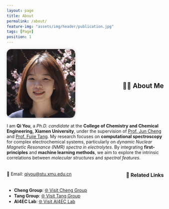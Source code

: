 ```yaml
---
layout: page
title: About
permalink: /about/
feature-img: "assets/img/header/publication.jpg"
tags: [Page]
position: 1
---
```


<div style="display: flex; align-items: center; justify-content: space-between; flex-wrap: wrap;">

<div style="flex: 0 0 220px; text-align: center; margin-right: 30px;">
  <img src="/assets/img/1.jpg" style="width: 220px; border-radius: 15px; box-shadow: 0 0 10px rgba(0,0,0,0.2);">
</div>




## 👨‍🎓 About Me  

I am **Qi You**, a *Ph.D. candidate* at the **College of Chemistry and Chemical Engineering, Xiamen University**, under the supervision of [Prof. Jun Cheng](#) and [Prof. Fujie Tang](#). My research focuses on **computational spectroscopy** for complex electrochemical systems, particularly on *dynamic Nuclear Magnetic Resonance (NMR) spectra in electrolytes*. By integrating **first-principles** and **machine learning methods**, we aim to explore the intrinsic correlations between *molecular structures* and *spectral features*.  

📧 Email: [qiyou@stu.xmu.edu.cn](mailto:qiyou@stu.xmu.edu.cn)  

---

### 🔗 Related Links

- **Cheng Group**: [🌐 Visit Cheng Group](https://www.cheng-group.net/en)
- **Tang Group**: [🌐 Visit Tang Group](https://fujiepku.github.io/)
- **AI4EC Lab**: [🌐 Visit AI4EC Lab](https://ai4ec.ac.cn/)

---




